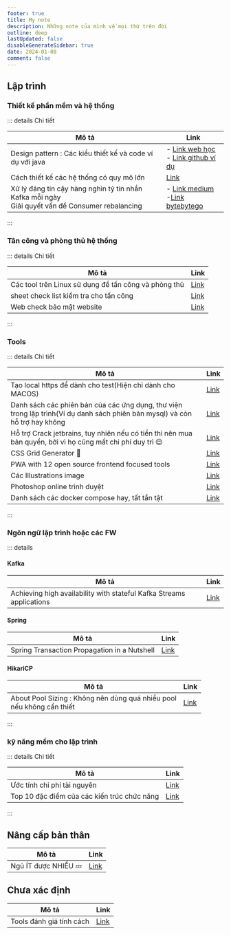 ```yaml
---
footer: true
title: My note
description: Những note của mình về mọi thứ trên đời
outline: deep
lastUpdated: false
disableGenerateSidebar: true
date: 2024-01-08
comment: false
---
```


## Lập trình

### Thiết kế phần mềm và hệ thống

::: details Chi tiết

| Mô tả                                                                                                 | Link                                                                                                                                                                                                                |
|-------------------------------------------------------------------------------------------------------|---------------------------------------------------------------------------------------------------------------------------------------------------------------------------------------------------------------------|
| Design pattern : Các kiểu thiết kế và code ví dụ với java                                             | - [Link web học](https://java-design-patterns.com/patterns/)  <br/> - [Link github ví dụ](https://github.com/iluwatar/java-design-patterns)                                                                         |
| Cách thiết kế các hệ thống có quy mô lớn                                                              | [Link](https://github.com/donnemartin/system-design-primer)                                                                                                                                                         |
| Xử lý đáng tin cậy hàng nghìn tỷ tin nhắn Kafka mỗi ngày <br/> Giải quyết vấn đề Consumer rebalancing | - [Link medium](https://medium.com/walmartglobaltech/reliably-processing-trillions-of-kafka-messages-per-day-23494f553ef9) <br/> -[Link bytebytego](https://blog.bytebytego.com/p/the-trillion-message-kafka-setup) |

:::

### Tân công và phòng thủ hệ thống

::: details Chi tiết

| Mô tả                                                | Link                                                                              |
|------------------------------------------------------|-----------------------------------------------------------------------------------|
| Các tool trên Linux sử dụng để tấn công và phòng thủ | [Link](https://www.facebook.com/groups/GroupWhiteHat/permalink/3711403379187829/) |
| sheet check list kiểm tra cho tấn công               | [Link](https://github.com/riramar/Web-Attack-Cheat-Sheet)                         |
| Web check bảo mật website                            | [Link](https://web-check.xyz/)                                                    |

:::

### Tools

::: details Chi tiết

| Mô tả                                                                                                                       | Link                                            |
|-----------------------------------------------------------------------------------------------------------------------------|-------------------------------------------------|
| Tạo local https để dành cho test(Hiện chỉ dành cho MACOS)                                                                   | [Link](https://www.ophiuchi.dev/)               |
| Danh sách các phiên bản của các ứng dụng, thư viện trong lập trình(Ví dụ danh sách phiên bản mysql) và còn hỗ trợ hay không | [Link](https://endoflife.date/)                 |
| Hỗ trợ Crack jetbrains, tuy nhiên nếu có tiền thì nên mua bản quyền, bởi vì họ cũng mất chi phí duy trì   :relieved:        | [Link](https://3.jetbra.in/)                    |
| CSS Grid Generator 🥰                                                                                                       | [Link](https://cssgridgenerator.io/)            |
| PWA with 12 open source frontend focused tools                                                                              | [Link](https://omatsuri.app/)                   |
| Các Illustrations image                                                                                                     | [Link](https://undraw.co/illustrations)         |
| Photoshop online trình duyệt                                                                                                | [Link](https://www.photopea.com/)               |
| Danh sách các docker compose hay, tất tần tật                                                                               | [Link](https://awesome-docker-compose.com/apps) |

:::

### Ngôn ngữ lập trình hoặc các FW

::: details

#### Kafka

| Mô tả                                                                | Link                                                                                                                                  |
|----------------------------------------------------------------------|---------------------------------------------------------------------------------------------------------------------------------------|
| Achieving high availability with stateful Kafka Streams applications | [Link](https://medium.com/transferwise-engineering/achieving-high-availability-with-stateful-kafka-streams-applications-cba429ca7238) |

#### Spring

| Mô tả                                        | Link                                                              |
|----------------------------------------------|-------------------------------------------------------------------|
| Spring Transaction Propagation in a Nutshell | [Link](https://dzone.com/articles/spring-transaction-propagation) |

#### HikariCP

| Mô tả                                                                      | Link                                                                       |
|----------------------------------------------------------------------------|----------------------------------------------------------------------------|
| About Pool Sizing : Không nên dùng quá nhiều pool<br/> nếu không cần thiết | [Link](https://github.com/brettwooldridge/HikariCP/wiki/About-Pool-Sizing) |

:::

### kỹ năng mềm cho lập trình

::: details Chi tiết

| Mô tả                                       | Link                                                                      |
|---------------------------------------------|---------------------------------------------------------------------------|
| Ước tính chi phí tài nguyên                 | [Link](https://www.youtube.com/watch?v=UC5xf8FbdJc&ab_channel=ByteByteGo) |
| Top 10 đặc điểm của các kiến trúc chức năng | [Link](../images/thanhlv/my-note/Top-10-đặc-điểm-của-các-kiến-trúc.png)   |

:::

## Nâng cấp bản thân

| Mô tả                       | Link                                                |
|-----------------------------|-----------------------------------------------------|
| Ngủ ÍT được NHIỀU 💤 | [Link](https://www.youtube.com/watch?v=RVo7NdzOdS0) |

## Chưa xác định

| Mô tả                    | Link                                     |
|--------------------------|------------------------------------------|
| Tools đánh giá tính cách | [Link](https://www.16personalities.com/) |
